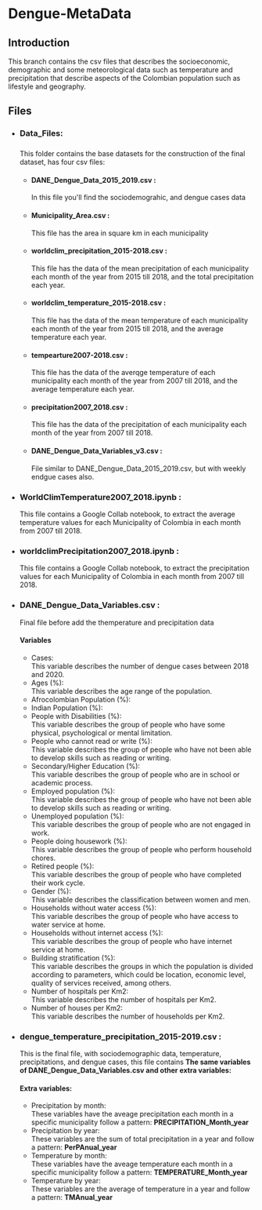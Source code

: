 # Dengue-MetaData

## Introduction
This branch contains the csv files that describes the socioeconomic, demographic and some meteorological data such as temperature and precipitation that describe aspects of the Colombian population such as lifestyle and geography.

## Files
<ul>
  <li><h3>Data_Files:<h3></li> This folder contains the base datasets for the construction of the final dataset, has four csv files:
        <ul>
          <li><h4>DANE_Dengue_Data_2015_2019.csv :</h4></li> In this file you'll find the sociodemograhic, and dengue cases data
          <li><h4>Municipality_Area.csv :</h4></li> This file has the area in square km in each municipality
          <li><h4>worldclim_precipitation_2015-2018.csv :</h4></li> This file has the data of the mean precipitation of each municipality each month of the year from 2015 till 2018, and the total precipitation each year.
          <li><h4>worldclim_temperature_2015-2018.csv :</h4></li> This file has the data of the mean temperature of each municipality each month of the year from 2015 till 2018, and the average temperature each year.
          <li><h4>tempearture2007-2018.csv :</h4></li> This file has the data of the averqge temperature of each municipality each month of the year from 2007 till 2018, and the average temperature each year.
          <li><h4>precipitation2007_2018.csv :</h4></li> This file has the data of the precipitation of each municipality each month of the year from 2007 till 2018.
          <li><h4>DANE_Dengue_Data_Variables_v3.csv :</h4></li> File similar to DANE_Dengue_Data_2015_2019.csv, but with weekly endgue cases also.
        </ul>
  
  <li><h3>WorldClimTemperature2007_2018.ipynb :</h3></li> This file contains a Google Collab notebook, to extract the average temperature values for each Municipality of Colombia in each month from 2007 till 2018.
  
  <li><h3>worldclimPrecipitation2007_2018.ipynb :</h3></li> This file contains a Google Collab notebook, to extract the precipitation values for each Municipality of Colombia in each month from 2007 till 2018.
  
  <li><h3>DANE_Dengue_Data_Variables.csv :</h3></li> Final file before add the themperature and precipitation data
        <h4> Variables </h4>
        <ul>
          <li>Cases:</li> This variable describes the number of dengue cases between 2018 and 2020.
          <li>Ages (%): </li> This variable describes the age range of the population.
          <li>Afrocolombian Population (%):</li>
          <li>Indian Population (%): </li>
          <li>People with Disabilities (%):</li> This variable describes the group of people who have some physical, psychological or mental limitation.
          <li>People who cannot read or write (%): </li> This variable describes the group of people who have not been able to develop skills such as reading or writing.
          <li>Secondary/Higher Education (%):</li> This variable describes the group of people who are in school or academic process.
          <li>Employed population (%):</li> This variable describes the group of people who have not been able to develop skills such as reading or writing.
          <li>Unemployed population (%):</li> This variable describes the group of people who are not engaged in work.
          <li>People doing housework (%):</li> This variable describes the group of people who perform household chores.
          <li>Retired people (%):</li> This variable describes the group of people who have completed their work cycle.
          <li>Gender (%):</li> This variable describes the classification between women and men.
          <li>Households without water access (%):</li> This variable describes the group of people who have access to water service at home.
          <li>Households without internet access (%): </li> This variable describes the group of people who have internet service at home.
          <li>Building stratification (%):</li> This variable describes the groups in which the population is divided according to parameters, which could be location, economic level, quality of services received, among others.
          <li>Number of hospitals per Km2:</li> This variable describes the number of hospitals per Km2.
          <li>Number of houses per Km2: </li> This variable describes the number of households per Km2.
        </ul>

  
  <li><h3> dengue_temperature_precipitation_2015-2019.csv :</h3></li> This is the final file, with sociodemographic data, temperature, precipitations, and dengue cases, this file contains <strong>The same variables of DANE_Dengue_Data_Variables.csv and other extra variables:</strong>
  
  <h4> Extra variables: </h4>
        <ul>
          <li>Precipitation by month:</li> These variables have the aveage precipitation each month in a specific municipality follow a pattern: <strong> PRECIPITATION_Month_year </strong>
          <li>Precipitation by year:</li> These variables are the sum of total precipitation in a year and follow a pattern: <strong> PerPAnual_year </strong>
          <li>Temperature by month:</li> These variables have the aveage temperature each month in a specific municipality follow a pattern: <strong> TEMPERATURE_Month_year </strong>
          <li>Temperature by year:</li> These variables are the average of temperature in a year and follow a pattern: <strong> TMAnual_year </strong>
        </ul>  

</ul>
